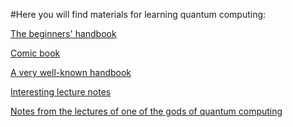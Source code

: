 #Here you will find materials for learning quantum computing:

[The beginners' handbook](https://www.amazon.com/Quantum-Computing-Explained-David-McMahon/dp/0470096993/ "
The beginners' handbook")

[Comic book](https://depot.ceon.pl/handle/123456789/16807/ "
Comic book")

[A very well-known handbook](https://www.amazon.com/Quantum-Computation-Information-10th-Anniversary/dp/1107002176/ref=sr_1_1?keywords=nielsen+chuang&qid=1563558324&s=books&sr=1-1 "
A very well-known handbook")

[Interesting lecture notes](https://cs.uwaterloo.ca/~watrous/LectureNotes.html "
Interesting lecture notes")

[Notes from the lectures of one of the gods of quantum computing](https://www.scottaaronson.com/blog/?p=3943 "
Notes from the lectures of one of the gods of quantum computing")


